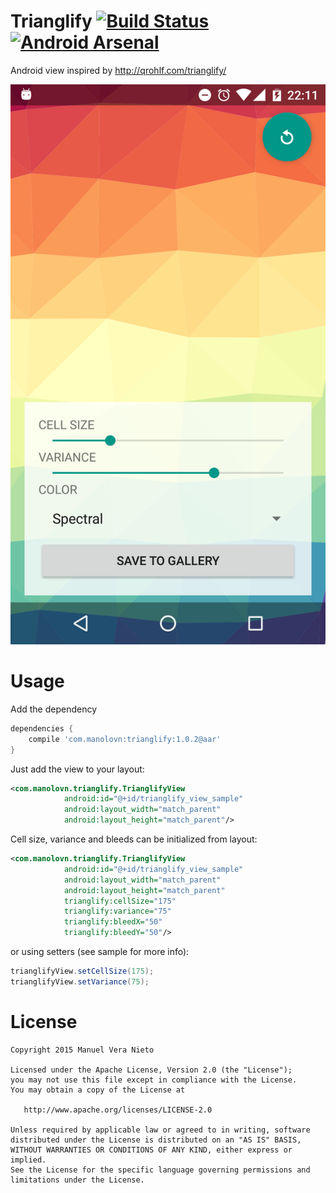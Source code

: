 # Trianglify [![Build Status](https://travis-ci.org/manolovn/trianglify.svg?branch=master)](https://travis-ci.org/manolovn/trianglify) [![Android Arsenal](https://img.shields.io/badge/Android%20Arsenal-Trianglify-brightgreen.svg?style=flat)](http://android-arsenal.com/details/1/3014)

Android view inspired by http://qrohlf.com/trianglify/ 

![Demo Screenshot][1]

# Usage

Add the dependency

```groovy
dependencies {
    compile 'com.manolovn:trianglify:1.0.2@aar'
}
```

Just add the view to your layout:

```xml
<com.manolovn.trianglify.TrianglifyView
            android:id="@+id/trianglify_view_sample"
            android:layout_width="match_parent"
            android:layout_height="match_parent"/>
```

Cell size, variance and bleeds can be initialized from layout:

```xml
<com.manolovn.trianglify.TrianglifyView
            android:id="@+id/trianglify_view_sample"
            android:layout_width="match_parent"
            android:layout_height="match_parent"
            trianglify:cellSize="175"
            trianglify:variance="75"
            trianglify:bleedX="50"
            trianglify:bleedY="50"/>
```

or using setters (see sample for more info):

```java
trianglifyView.setCellSize(175);
trianglifyView.setVariance(75);
```

# License

    Copyright 2015 Manuel Vera Nieto

    Licensed under the Apache License, Version 2.0 (the "License");
    you may not use this file except in compliance with the License.
    You may obtain a copy of the License at

       http://www.apache.org/licenses/LICENSE-2.0

    Unless required by applicable law or agreed to in writing, software
    distributed under the License is distributed on an "AS IS" BASIS,
    WITHOUT WARRANTIES OR CONDITIONS OF ANY KIND, either express or implied.
    See the License for the specific language governing permissions and
    limitations under the License.

[1]: ./art/001.png
